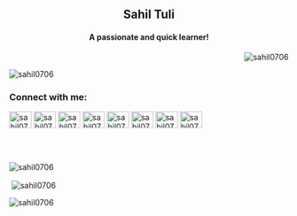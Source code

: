 <!--
### Hi there, I am using github 👋

**Sahil0706/Sahil0706** is a ✨ _special_ ✨ repository because its `README.md` (this file) appears on your GitHub profile.

Here are some ideas to get you started:

- 🔭 I’m currently working on ...
- 🌱 I’m currently learning ...
- 👯 I’m looking to collaborate on ...
- 🤔 I’m looking for help with ...
- 💬 Ask me about ...
- 📫 How to reach me: ...
- 😄 Pronouns: ...
- ⚡ Fun fact: ...
-->
<h2 align="center">Sahil Tuli</h2>
<h4 align="center">A passionate and quick learner!</h4>

<p align="right"> <img src="https://komarev.com/ghpvc/?username=sahil0706&label=Profile%20views&color=0e75b6&style=flat" alt="sahil0706" /> </p>

<p><img align="left" src="https://github-readme-stats.vercel.app/api/top-langs?username=sahil0706&show_icons=true&locale=en&layout=compact" alt="sahil0706" /></p>
<br>

<h3 align="left">Connect with me:</h3>
<p align="left">
<a href="#" target="blank"><img align="center" src="https://cdn.jsdelivr.net/npm/simple-icons@3.0.1/icons/twitter.svg" alt="sahil0706" height="30" width="40" /></a>
<a href="https://www.linkedin.com/in/sahil-tuli-2670b91a1/" target="blank"><img align="center" src="https://cdn.jsdelivr.net/npm/simple-icons@3.0.1/icons/linkedin.svg" alt="sahil0706" height="30" width="40" /></a>
<a href="#" target="blank"><img align="center" src="https://cdn.jsdelivr.net/npm/simple-icons@3.0.1/icons/facebook.svg" alt="sahil0706s" height="30" width="40" /></a>
<a href="https://www.instagram.com/shinchan.07/" target="blank"><img align="center" src="https://cdn.jsdelivr.net/npm/simple-icons@3.13.0/icons/instagram.svg" alt="sahil0706s" height="30" width="40" /></a>
<a href="https://www.hackerrank.com/sahil20000706" target="blank"><img align="center" src="https://cdn.jsdelivr.net/npm/simple-icons@3.0.1/icons/hackerrank.svg" alt="sahil0706" height="30" width="40" /></a>
<a href="https://www.hackerearth.com/@sahil20000706" target="blank"><img align="center" src="https://cdn.jsdelivr.net/npm/simple-icons@3.13.0/icons/hackerearth.svg" alt="sahil0706" height="30" width="40" /></a>
<a href="#" target="blank"><img align="center" src="https://cdn.jsdelivr.net/npm/simple-icons@3.13.0/icons/codechef.svg" alt="sahil0706" height="30" width="40" /></a>
<a href="https://leetcode.com/sahil20000706/" target="blank"><img align="center" src="https://cdn.jsdelivr.net/npm/simple-icons@3.13.0/icons/leetcode.svg" alt="sahil0706" height="30" width="40" /></a>
</p>
<br>
<br>
<p><img align="left" src="https://github-readme-stats.vercel.app/api/top-langs?username=sahil0706&show_icons=true&locale=en&layout=compact" alt="sahil0706" /></p>
<br>
<p>&nbsp;<img align="center" src="https://github-readme-stats.vercel.app/api?username=sahil0706&show_icons=true&locale=en" alt="sahil0706" /></p>
<p><img align="center" src="https://github-readme-streak-stats.herokuapp.com/?user=sahil0706&" alt="sahil0706" /></p>
